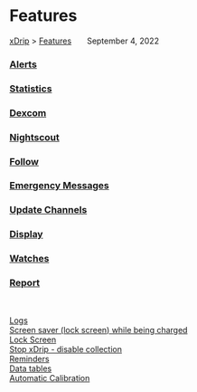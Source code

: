 # Features  
[xDrip](../README.md) > [Features](./Features_page.md)  &nbsp; &nbsp; &nbsp; September 4, 2022
  
### [Alerts](./Alerts_page.md)  
### [Statistics](./Statistics.md)  
### [Dexcom](./Dexcom_page.md)  
### [Nightscout](./Nightscout_page.md)  
### [Follow](./Follow_page.md)  
### [Emergency Messages](./Emergency.md)  
### [Update Channels](./Updates.md)  
### [Display](./Display/Display.md)  
### [Watches](./Watches.md)  
### [Report](./Report.md)  
  
<br/>  
  
[Logs](./Logs.md)  
[Screen saver (lock screen) while being charged](./Screensaver.md)  
[Lock Screen](./Lock-screen.md)  
[Stop xDrip - disable collection](./Stop-xDrip.md)  
[Reminders](./Reminders.md)  
[Data tables](./Datatables.md)  
[Automatic Calibration](./AutoCal.md)  
